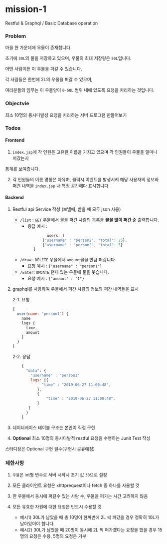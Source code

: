 # mission-1
Restful &amp; Graphql / Basic Database operation

### Problem

마을 한 가운데에 우물이 존재합니다. 

초기에 `30L`의 물을 저장하고 있으며, 우물의 최대 저장량은 `50L`입니다.

어떤 사람이든 이 우물을 퍼갈 수 있습니다.

각 사람들은 한번에 2L의 우물을 퍼갈 수 있으며, 

여러분들의 임무는 이 우물양이 `0-50L` 범위 내에 있도록 요청을 처리하는 것입니다.

### Objectvie

최소 10명의 동시다발성 요청을 처리하는 서버 프로그램 만들어보기

### Todos

#### Frontend
1. ``index.jsp``에 각 인원은 고유한 이름을 가지고 있으며 각 인원들이 우물을 얼마나 퍼갔는지

통계를 보여줍니다.

2. 각 인원들의 이름 명칭은 자유며, 클릭시 이벤트를 발생시켜 해당 사용자의 정보와 퍼간 내역을 `index.jsp` 내 특정 공간에다 표시합니다.

#### Backend

1. Restful api Service 작성 (보낼때, 받을 때 모두 json 사용)    
    - ``/list`` : `GET` 우물에서 물을 퍼간 사람의 목록을 **물을 많이 퍼간 순** 출력합니다.
        - 응답 예시 :
        ```js
                    users: [
                  {"username" : "person2", "total": 25},
                  {"username" : "person2", "total": 5}
              ]
         ```
    - ``/draw`` : ``DELETE`` 우물에서 `amount`물을 만큼 퍼갑니다.
        - 요청 예시 : ``{"username" : "person1"}``
    - ``/water``: `UPDATE` 현재 있는 우물에 물을 붓습니다.
        - 요청 예시 : ``{"amount" : "1"}``
        
2. graphql를 사용하여 우물에서 퍼간 사람의 정보와 퍼간 내역들을 표시
    
    2-1. 요청
    
    ```js
    {
      user(name: 'person1') {
        name
        logs {
          time,
          amount
        }
      }
    }     
    ```
    2-2. 응답
    ```js
        {
          "data": {
            "username" : "person1"
            logs: [{
                 "time" : "2019-06-27 11:00:48",
               },
               {
                   "time" : "2019-06-27 11:00:48",
               }
           ]
          }
        }     
      ```
3. 데이터베이스 테이블 구조는 본인이 직접 구현
    

4. **Optional** 최소 10명의 동시다발적 restful 요청을 수행하는 Junit Test 작성

스터디장은 Optional 구현 필수(구현시 공유예정)

### 제한사항

1. ``우물``은 int형 변수로 서버 시작시 초기 값 `30`으로 설정

2. 모든 클라이언트 요청은 xhttprequest이나 fetch 중 하나를 사용할 것

3. 한 우물에서 동시에 퍼갈수 있는 사람 수, 우물을 퍼가는 시간 고려하지 않음

4. 모든 유효한 자원에 대한 요청은 반드시 수용할 것
    - 예시1) 30L가 남았을 때 총 10명이 한꺼번에 2L 씩 퍼갔을 경우 정확히 10L가 남아있어야 합니다.
    - 예시2) 30L가 남았을 때 20명이 동시에 2L 씩 퍼가겠다는 요청을 했을 경우 15명의 요청은 수용, 5명의 요청은 거부